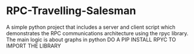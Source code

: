 # RPC-Travelling-Salesman
A simple python project that includes a server and client script which demonstrates the RPC communications architecture using the rpyc library. The main logic is about graphs in python
DO A PIP INSTALL RPYC TO IMPORT THE LIBRARY

